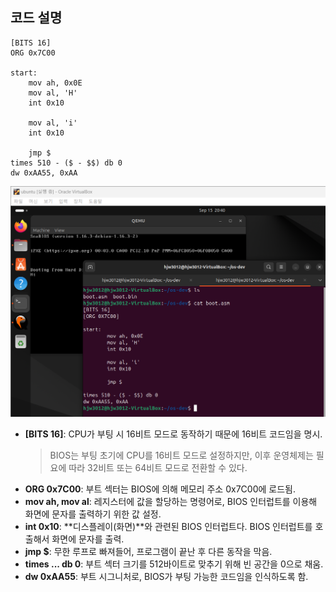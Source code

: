 ## 코드 설명

```
[BITS 16]
ORG 0x7C00

start:
    mov ah, 0x0E
    mov al, 'H'
    int 0x10

    mov al, 'i'
    int 0x10

    jmp $
times 510 - ($ - $$) db 0
dw 0xAA55, 0xAA

```


![이미지 설명](../images/hi_실행하기.png)

- **[BITS 16]**: CPU가 부팅 시 16비트 모드로 동작하기 때문에 16비트 코드임을 명시.
    > BIOS는 부팅 초기에 CPU를 16비트 모드로 설정하지만, 이후 운영체제는 필요에 따라 32비트 또는 64비트 모드로 전환할 수 있다.
- **ORG 0x7C00**: 부트 섹터는 BIOS에 의해 메모리 주소 0x7C00에 로드됨.
- **mov ah, mov al**: 레지스터에 값을 할당하는 명령어로, BIOS 인터럽트를 이용해 화면에 문자를 출력하기 위한 값 설정.
- **int 0x10**: **디스플레이(화면)**와 관련된 BIOS 인터럽트다. BIOS 인터럽트를 호출해서 화면에 문자를 출력.
- **jmp $**: 무한 루프로 빠져들어, 프로그램이 끝난 후 다른 동작을 막음.
- **times ... db 0**: 부트 섹터 크기를 512바이트로 맞추기 위해 빈 공간을 0으로 채움.
- **dw 0xAA55**: 부트 시그니처로, BIOS가 부팅 가능한 코드임을 인식하도록 함.